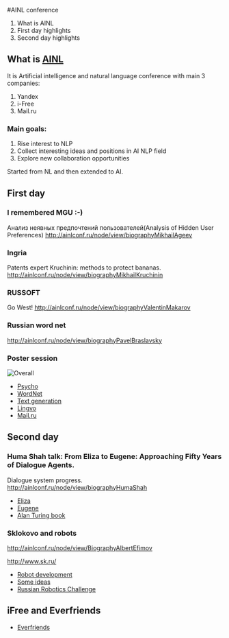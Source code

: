 #AINL conference

1. What is AINL
1. First day highlights
1. Second day highlights

## What is [AINL](http://ainlconf.ru/)

It is Artificial intelligence and natural language conference with main 3 companies:

 1. Yandex
 1. i-Free
 1. Mail.ru
 
### Main goals: 
 
 1. Rise interest to NLP
 1. Collect interesting ideas and positions in AI NLP field
 1. Explore new collaboration opportunities
 
 Started from NL and then extended to AI.
 
## First day
 
### I remembered MGU :-)
Анализ неявных предпочтений пользователей(Analysis of Hidden User Preferences)
http://ainlconf.ru/node/view/biographyMikhailAgeev
 
### Ingria
Patents expert Kruchinin: methods to protect bananas. 
http://ainlconf.ru/node/view/biographyMikhailKruchinin

### RUSSOFT
Go West!
http://ainlconf.ru/node/view/biographyValentinMakarov

### Russian word net
http://ainlconf.ru/node/view/biographyPavelBraslavsky

### Poster session
![Overall](http://ainlconf.ru/images/photo/51e5e83074b0aa130b4dfca5ae03fb53.JPG)

 * [Psycho](https://github.com/max-talanov/1/blob/master/ainl/psycho.png)
 * [WordNet](https://github.com/max-talanov/1/blob/master/ainl/wordnet_ru.png)
 * [Text generation](https://github.com/max-talanov/1/blob/master/ainl/text_generation.png)
 * [Lingvo](https://github.com/max-talanov/1/blob/master/ainl/lingvo.png)
 * [Mail.ru](https://github.com/max-talanov/1/blob/master/ainl/lia.png)

## Second day

### Huma Shah talk: From Eliza to Eugene: Approaching Fifty Years of Dialogue Agents.

Dialogue system progress.
http://ainlconf.ru/node/view/biographyHumaShah

 * [Eliza](https://github.com/max-talanov/1/blob/master/ainl/Huma_1.png)
 * [Eugene](https://github.com/max-talanov/1/blob/master/ainl/Huma_2.png)
 * [Alan Turing book](https://github.com/max-talanov/1/blob/master/ainl/Huma_3.png)

### Sklokovo and robots
http://ainlconf.ru/node/view/BiographyAlbertEfimov

http://www.sk.ru/

 * [Robot development](https://github.com/max-talanov/1/blob/master/ainl/Skol_1.png)
 * [Some ideas](https://github.com/max-talanov/1/blob/master/ainl/Skol_2.png)
 * [Russian Robotics Challenge](https://github.com/max-talanov/1/blob/master/ainl/Skol_3.png)

## iFree and Everfriends

 * [Everfriends](https://github.com/max-talanov/1/blob/master/ainl/iFree.png)                